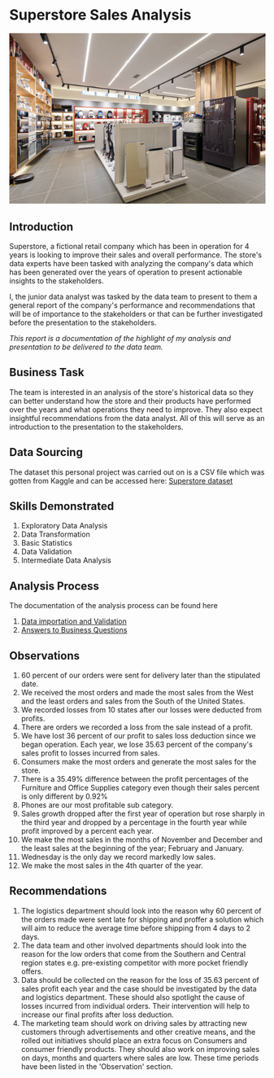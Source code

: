 # Superstore Sales Analysis
![Department Store Stock Photo Credit: Getty Images/iStockphoto](3.jpg)

## Introduction
Superstore, a fictional retail company which has been in operation for 4 years is looking to improve their sales and overall performance. The store's data experts have been tasked with analyzing the company's data which has been generated over the years of operation to present actionable insights to the stakeholders.

I, the junior data analyst was tasked by the data team to present to them a general report of the company's performance and recommendations that will be of importance to the stakeholders or that can be further investigated before the presentation to the stakeholders.

_This report is a documentation of the highlight of my analysis and presentation to be delivered to the data team._

## Business Task
The team is interested in an analysis of the store's historical data so they can better understand how the store and their products have performed over the years and what operations they need to improve. They also expect insightful recommendations from the data analyst. All of this will serve as an introduction to the presentation to the stakeholders.

## Data Sourcing 
The dataset this personal project was carried out on is a CSV file which was gotten from Kaggle and can be accessed here: [Superstore dataset ](https://www.kaggle.com/blurredmachine/superstore-time-series-dataset)

## Skills Demonstrated
1. Exploratory Data Analysis 
2. Data Transformation
3. Basic Statistics
4. Data Validation
5. Intermediate Data Analysis

## Analysis Process
The documentation of the analysis process can be found here
1. [Data importation and Validation](https://github.com/NelsonAbolaji/Superstore-Sales-Analysis/blob/main/data_importation_and_validation.md)
2. [Answers to Business Questions](https://github.com/NelsonAbolaji/Superstore-Sales-Analysis/blob/main/Superstore_order_queries.md)

## Observations
1) 60 percent of our orders were sent for delivery later than the stipulated date.
2) We received the most orders and made the most sales from the West and the least orders and sales from the South of the United States.
3) We recorded losses from 10 states after our losses were deducted from profits.
4) There are orders we recorded a loss from the sale instead of a profit. 
5) We have lost 36 percent of our profit to sales loss deduction since we began operation. Each year, we lose 35.63 percent of the company's sales profit to losses incurred from sales.
6) Consumers make the most orders and generate the most sales for the store.
7) There is a 35.49% difference between the profit percentages of the Furniture and Office Supplies category even though their sales percent is only different by 0.92%
8) Phones are our most profitable sub category.
9) Sales growth dropped after the first year of operation but rose sharply in the third year and dropped by a percentage in the fourth year while profit improved by a percent each year.
10) We make the most sales in the months of November and December and the least sales at the beginning of the year; February and January.
11) Wednesday is the only day we record markedly low sales.
12) We make the most sales in the 4th quarter of the year.

## Recommendations
1) The logistics department should look into the reason why 60 percent of the orders made were sent late for shipping and proffer a solution which will aim to reduce the average time before shipping from 4 days to 2 days.
2) The data team and other involved departments should look into the reason for the low orders that come from the Southern and Central region states e.g. pre-existing competitor with more pocket friendly offers. 
3) Data should be collected on the reason for the loss of 35.63 percent of sales profit each year and the case should be investigated by the data and logistics department. These should also spotlight the cause of losses incurred from individual orders. Their intervention will help to increase our final profits after loss deduction. 
4) The marketing team should work on driving sales by attracting new customers through advertisements and other creative means, and the rolled out initiatives should place an extra focus on Consumers and consumer friendly products. They should also work on improving sales on days, months and quarters where sales are low. These time periods have been listed in the 'Observation' section.

